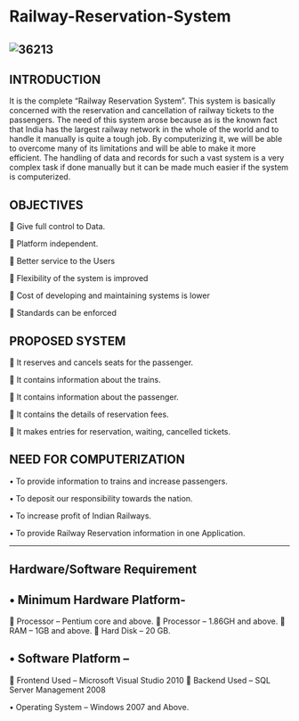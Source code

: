 # Railway-Reservation-System

![36213](https://user-images.githubusercontent.com/60310009/94842359-eca75100-0438-11eb-8065-e2b51a27aca0.jpg)
-----------------------------------------------------------------
INTRODUCTION
----------------------------------
It is the complete “Railway Reservation System”. This system is basically concerned with the reservation and cancellation of railway tickets to the passengers. The need of this system arose because as is the known fact that India has the largest railway network in the whole of the world and to handle it manually is quite a tough job. By computerizing it, we will be able to overcome many of its limitations and will be able to make it more efficient. The handling of data and records for such a vast system is a very complex task if done manually but it can be made much easier if the system is computerized.


OBJECTIVES
--------------------------

	Give full control to Data.


	Platform independent.


	Better service to the Users 


	Flexibility of the system is improved 


	Cost of developing and maintaining systems is lower 


	Standards can be enforced


PROPOSED SYSTEM 
---------------------------------------

	It reserves and cancels seats for the passenger.


	It contains information about the trains.


	It contains information about the passenger.


	It contains the details of reservation fees.


	It makes entries for reservation, waiting, cancelled tickets.
 
NEED FOR COMPUTERIZATION 
--------------------------------------

•	To provide information to trains and increase passengers.

•	To deposit our responsibility towards the nation.

•	To increase profit of Indian Railways.

•	To provide Railway Reservation information in one Application.

-----------------------------------------
Hardware/Software Requirement
--------------------------------------------------

•	Minimum Hardware Platform-
---------
	Processor – Pentium core and above.
	Processor – 1.86GH and above.
	RAM – 1GB and above.
	Hard Disk – 20 GB.

•	Software Platform –
--------
	Frontend Used – Microsoft Visual Studio 2010
	Backend Used – SQL Server Management 2008

•	Operating System – Windows 2007 and Above.


